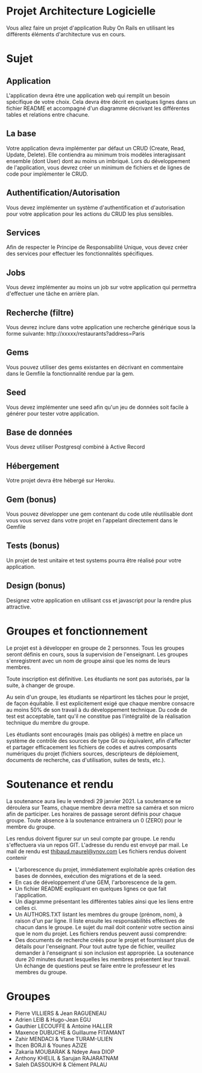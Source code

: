 # Projet Architecture Logicielle

Vous allez faire un projet d'application Ruby On Rails en utilisant les différents éléments d'architecture vus en cours.

# Sujet

## Application

L'application devra être une application web qui remplit un besoin spécifique de votre choix. Cela devra être décrit en quelques lignes dans un fichier README et accompagné d'un diagramme décrivant les différentes tables et relations entre chacune.

## La base

Votre application devra implémenter par défaut un CRUD (Create, Read, Update, Delete).
Elle contiendra au minimum trois modèles interagissant ensemble (dont User) dont au moins un imbriqué.
Lors du développement de l'application, vous devrez créer un minimum de fichiers et de lignes de code pour implémenter le CRUD.

## Authentification/Autorisation
Vous devez implémenter un système d'authentification et d'autorisation pour votre application pour les actions du CRUD les plus sensibles.

## Services
Afin de respecter le Principe de Responsabilité Unique, vous devez créer des services pour effectuer les fonctionnalités spécifiques.

## Jobs
Vous devez implémenter au moins un job sur votre application qui permettra d'effectuer une tâche en arrière plan.

## Recherche (filtre)
Vous devrez inclure dans votre application une recherche générique sous la forme suivante: http://xxxxx/restaurants?address=Paris

## Gems
Vous pouvez utiliser des gems existantes en décrivant en commentaire dans le Gemfile la fonctionnalité rendue par la gem.

## Seed
Vous devez implémenter une seed afin qu'un jeu de données soit facile à générer pour tester votre application.

## Base de données
Vous devez utiliser Postgresql combiné à Active Record

## Hébergement
Votre projet devra être hébergé sur Heroku.

## Gem (bonus)
Vous pouvez développer une gem contenant du code utile réutilisable dont vous vous servez dans votre projet en l'appelant directement dans le Gemfile

## Tests (bonus)
Un projet de test unitaire et test systems pourra être réalisé pour votre application.

## Design (bonus)
Designez votre application en utilisant css et javascript pour la rendre plus attractive.

# Groupes et fonctionnement

Le projet est à développer en groupe de 2 personnes.
Tous les groupes seront définis en cours, sous la supervision de l'enseignant. Les groupes s'enregistrent avec un nom de groupe ainsi que les noms de leurs membres.

Toute inscription est définitive.  Les étudiants ne sont pas autorisés, par la suite, à changer de groupe.

Au sein d'un groupe, les étudiants se répartiront les tâches pour le projet, de façon équitable.  Il est explicitement exigé que chaque membre consacre au moins 50% de son travail à du développement technique. Du code de test est acceptable, tant qu'il ne constitue pas l'intégralité de la réalisation technique du membre du groupe.

Les étudiants sont encouragés (mais pas obligés) à mettre en place un système de contrôle des sources de type Git ou équivalent, afin d'affecter et partager efficacement les fichiers de codes et autres composants numériques du projet (fichiers sources, descripteurs de déploiement, documents de recherche, cas d'utilisation, suites de tests, etc.).

# Soutenance et rendu

La soutenance aura lieu le vendredi 29 janvier 2021.
La soutenance se déroulera sur Teams, chaque membre devra mettre sa caméra et son micro afin de participer.
Les horaires de passage seront définis pour chaque groupe.
Toute absence à la soutenance entrainera un 0 (ZERO) pour le membre du groupe.

Les rendus doivent figurer sur un seul compte par groupe.
Le rendu s'effectuera via un repos GIT. L'adresse du rendu est envoyé par mail.
Le mail de rendu est thibaud.maurel@ynov.com
Les fichiers rendus doivent contenir
  - L'arborescence du projet, immédiatement exploitable après création des bases de données, exécution des migrations et de la seed.
  - En cas de développement d'une GEM, l'arborescence de la gem.
  - Un fichier README expliquant en quelques lignes ce que fait l'application.
  - Un diagramme présentant les différentes tables ainsi que les liens entre celles ci.
  - Un AUTHORS.TXT listant les membres du groupe (prénom, nom), à raison d'un par ligne.  Il liste ensuite les responsabilités effectives de chacun dans le groupe.
Le sujet du mail doit contenir votre section ainsi que le nom du projet.
Les fichiers rendus peuvent aussi comprendre:
  - Des documents de recherche créés pour le projet et fournissant plus de détails pour l'enseignant.
Pour tout autre type de fichier, veuillez demander à l'enseignant si son inclusion est appropriée.
La soutenance dure 20 minutes durant lesquelles les membres présentent leur travail. Un échange de questions peut se faire entre le professeur et les membres du groupe.

# Groupes
- Pierre VILLIERS & Jean RAGUENEAU
- Adrien LEIB & Hugo-Jean EGU
- Gauthier LECOUFFE & Antoine HALLER
- Maxence DUBUCHE & Guillaume FITAMANT
- Zahir MENDACI & Ylane TURAM-ULIEN
- Ihcen BORJI & Younes AZIZE
- Zakaria MOUBARAK & Ndeye Awa DIOP
- Anthony KHELIL & Sarujan RAJARATNAM
- Saleh DASSOUKHI & Clément PALAU
